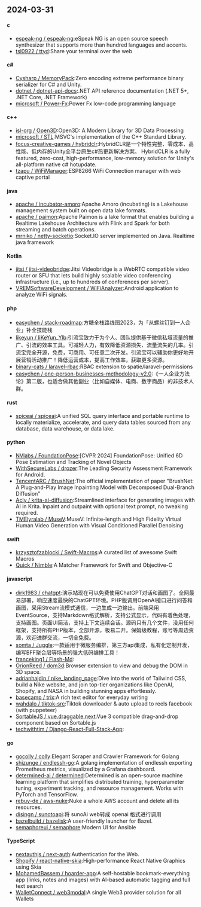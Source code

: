 ## 2024-03-31
#### c
* [espeak-ng / espeak-ng](https://github.com/espeak-ng/espeak-ng):eSpeak NG is an open source speech synthesizer that supports more than hundred languages and accents.
* [tsl0922 / ttyd](https://github.com/tsl0922/ttyd):Share your terminal over the web
#### c#
* [Cysharp / MemoryPack](https://github.com/Cysharp/MemoryPack):Zero encoding extreme performance binary serializer for C# and Unity.
* [dotnet / dotnet-api-docs](https://github.com/dotnet/dotnet-api-docs):.NET API reference documentation (.NET 5+, .NET Core, .NET Framework)
* [microsoft / Power-Fx](https://github.com/microsoft/Power-Fx):Power Fx low-code programming language
#### c++
* [isl-org / Open3D](https://github.com/isl-org/Open3D):Open3D: A Modern Library for 3D Data Processing
* [microsoft / STL](https://github.com/microsoft/STL):MSVC's implementation of the C++ Standard Library.
* [focus-creative-games / hybridclr](https://github.com/focus-creative-games/hybridclr):HybridCLR是一个特性完整、零成本、高性能、低内存的Unity全平台原生c#热更新解决方案。 HybridCLR is a fully featured, zero-cost, high-performance, low-memory solution for Unity's all-platform native c# hotupdate.
* [tzapu / WiFiManager](https://github.com/tzapu/WiFiManager):ESP8266 WiFi Connection manager with web captive portal
#### java
* [apache / incubator-amoro](https://github.com/apache/incubator-amoro):Apache Amoro (incubating) is a Lakehouse management system built on open data lake formats.
* [apache / paimon](https://github.com/apache/paimon):Apache Paimon is a lake format that enables building a Realtime Lakehouse Architecture with Flink and Spark for both streaming and batch operations.
* [mrniko / netty-socketio](https://github.com/mrniko/netty-socketio):Socket.IO server implemented on Java. Realtime java framework
#### Kotlin
* [jitsi / jitsi-videobridge](https://github.com/jitsi/jitsi-videobridge):Jitsi Videobridge is a WebRTC compatible video router or SFU that lets build highly scalable video conferencing infrastructure (i.e., up to hundreds of conferences per server).
* [VREMSoftwareDevelopment / WiFiAnalyzer](https://github.com/VREMSoftwareDevelopment/WiFiAnalyzer):Android application to analyze WiFi signals.
#### php
* [easychen / stack-roadmap](https://github.com/easychen/stack-roadmap):方糖全栈路线图2023，为「从螺丝钉到一人企业」补全技能栈
* [likeyun / liKeYun_Ylb](https://github.com/likeyun/liKeYun_Ylb):引流宝致力于为个人、团队提供基于微信私域流量的推广、引流的效率工具。可减轻人力，有效降低资源损失、流量流失的几率。引流宝完全开源，免费，可商用、可任意二次开发。引流宝可以辅助你更好地开展营销活动推广！降低运营成本，提高工作效率，获取更多资源。
* [binary-cats / laravel-rbac](https://github.com/binary-cats/laravel-rbac):RBAC extension to spatie/laravel-permissions
* [easychen / one-person-businesses-methodology-v2.0](https://github.com/easychen/one-person-businesses-methodology-v2.0):《一人企业方法论》第二版，也适合做其他副业（比如自媒体、电商、数字商品）的非技术人群。
#### rust
* [spiceai / spiceai](https://github.com/spiceai/spiceai):A unified SQL query interface and portable runtime to locally materialize, accelerate, and query data tables sourced from any database, data warehouse, or data lake.
#### python
* [NVlabs / FoundationPose](https://github.com/NVlabs/FoundationPose):[CVPR 2024] FoundationPose: Unified 6D Pose Estimation and Tracking of Novel Objects
* [WithSecureLabs / drozer](https://github.com/WithSecureLabs/drozer):The Leading Security Assessment Framework for Android.
* [TencentARC / BrushNet](https://github.com/TencentARC/BrushNet):The official implementation of paper "BrushNet: A Plug-and-Play Image Inpainting Model with Decomposed Dual-Branch Diffusion"
* [Acly / krita-ai-diffusion](https://github.com/Acly/krita-ai-diffusion):Streamlined interface for generating images with AI in Krita. Inpaint and outpaint with optional text prompt, no tweaking required.
* [TMElyralab / MuseV](https://github.com/TMElyralab/MuseV):MuseV: Infinite-length and High Fidelity Virtual Human Video Generation with Visual Conditioned Parallel Denoising
#### swift
* [krzysztofzablocki / Swift-Macros](https://github.com/krzysztofzablocki/Swift-Macros):A curated list of awesome Swift Macros
* [Quick / Nimble](https://github.com/Quick/Nimble):A Matcher Framework for Swift and Objective-C
#### javascript
* [dirk1983 / chatgpt](https://github.com/dirk1983/chatgpt):演示站现在可以免费使用ChatGPT对话和画图了。全网最易部署，响应速度最快的ChatGPT环境。PHP版调用OpenAI接口进行问答和画图，采用Stream流模式通信，一边生成一边输出。前端采用EventSource，支持Markdown格式解析，支持公式显示，代码有着色处理，支持画图。页面UI简洁，支持上下文连续会话。源码只有几个文件，没用任何框架，支持所有PHP版本，全部开源，极易二开。保姆级教程，账号等周边资源，欢迎进群交流，一切全免费。
* [somta / Juggle](https://github.com/somta/Juggle):一款适用于微服务编排，第三方api集成，私有化定制开发，编写BFF聚合层等场景的强大低码编排工具！
* [franceking1 / Flash-Md](https://github.com/franceking1/Flash-Md):
* [OrionReed / dom3d](https://github.com/OrionReed/dom3d):Browser extension to view and debug the DOM in 3D space.
* [adrianhajdin / nike_landing_page](https://github.com/adrianhajdin/nike_landing_page):Dive into the world of Tailwind CSS, build a Nike website, and join top-tier organizations like OpenAI, Shopify, and NASA in building stunning apps effortlessly.
* [basecamp / trix](https://github.com/basecamp/trix):A rich text editor for everyday writing
* [wahdalo / tiktok-src](https://github.com/wahdalo/tiktok-src):Tiktok downloader & auto upload to reels facebook (with puppeteer)
* [SortableJS / vue.draggable.next](https://github.com/SortableJS/vue.draggable.next):Vue 3 compatible drag-and-drop component based on Sortable.js
* [techwithtim / Django-React-Full-Stack-App](https://github.com/techwithtim/Django-React-Full-Stack-App):
#### go
* [gocolly / colly](https://github.com/gocolly/colly):Elegant Scraper and Crawler Framework for Golang
* [shizunge / endlessh-go](https://github.com/shizunge/endlessh-go):A golang implementation of endlessh exporting Prometheus metrics, visualized by a Grafana dashboard.
* [determined-ai / determined](https://github.com/determined-ai/determined):Determined is an open-source machine learning platform that simplifies distributed training, hyperparameter tuning, experiment tracking, and resource management. Works with PyTorch and TensorFlow.
* [rebuy-de / aws-nuke](https://github.com/rebuy-de/aws-nuke):Nuke a whole AWS account and delete all its resources.
* [disingn / sunotoapi](https://github.com/disingn/sunotoapi):将 sunoAi web转成 openai 格式进行调用
* [bazelbuild / bazelisk](https://github.com/bazelbuild/bazelisk):A user-friendly launcher for Bazel.
* [semaphoreui / semaphore](https://github.com/semaphoreui/semaphore):Modern UI for Ansible
#### TypeScript
* [nextauthjs / next-auth](https://github.com/nextauthjs/next-auth):Authentication for the Web.
* [Shopify / react-native-skia](https://github.com/Shopify/react-native-skia):High-performance React Native Graphics using Skia
* [MohamedBassem / hoarder-app](https://github.com/MohamedBassem/hoarder-app):A self-hostable bookmark-everything app (links, notes and images) with AI-based automatic tagging and full text search
* [WalletConnect / web3modal](https://github.com/WalletConnect/web3modal):A single Web3 provider solution for all Wallets
